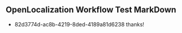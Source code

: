 ## OpenLocalization Workflow Test MarkDown
* 82d3774d-ac8b-4219-8ded-4189a81d6238 thanks!

<!--HONumber=Aug16_HO5-->


